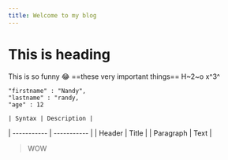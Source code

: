 ```yaml
---
title: Welcome to my blog
---
```

# This is heading
This is so funny 😂
==these very important things==
H~2~o
x^3^
```
"firstname" : "Nandy",
"lastname" : "randy,
"age" : 12

```

	| Syntax | Description |
| ----------- | ----------- |
| Header | Title |
| Paragraph | Text |
>WOW
